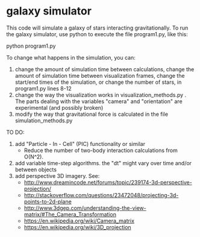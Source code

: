 # galaxy simulator

This code will simulate a galaxy of stars interacting gravitationally. To run the galaxy simulator, use python to execute the file program1.py, like this:

python program1.py

To change what happens in the simulation, you can:

1. change the amount of simulation time between calculations, change the amount of simulation time between visualization frames, change the start/end times of the simulation, or change the number of stars, in program1.py lines 8-12
2. change the way the visualization works in visualization_methods.py . The parts dealing with the variables "camera" and "orientation" are experimental (and possibly broken)
3. modify the way that gravitational force is calculated in the file simulation_methods.py

TO DO: 

1.  add "Particle - In - Cell" (PIC) functionality or similar
    * Reduce the number of two-body interaction calculations from O(N^2).
2.  add variable time-step algorithms. the "dt" might vary over time and/or between objects
3.  add perspective 3D imagery. See:
    * http://www.dreamincode.net/forums/topic/239174-3d-perspective-projection/
    * http://stackoverflow.com/questions/23472048/projecting-3d-points-to-2d-plane
    * http://www.3dgep.com/understanding-the-view-matrix/#The_Camera_Transformation
    * https://en.wikipedia.org/wiki/Camera_matrix
    * https://en.wikipedia.org/wiki/3D_projection
